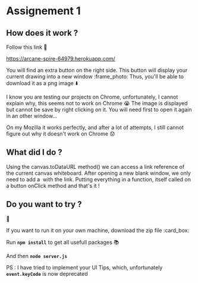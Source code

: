 # Assignement 1

## How does it work ?

Follow this link :link: 

https://arcane-spire-64979.herokuapp.com/

You will find an extra button on the right side. This button will display your current drawing into a new window  :frame_photo:
Thus, you'll be able to download it as a png image :arrow_down: 

I know you are testing our projects on Chrome, unfortunately, I cannot explain why, this seems not to work on Chrome :sob: 
The image is displayed but cannot be save by right clicking on it. You will need first to open it again in an other window...

On my Mozilla it works perfectly, and after a lot of attempts, I still cannot figure out why it doesn't work on Chrome :worried: 


## What did I do ?

Using the canvas.toDataURL method() we can access a link reference of the current canvas whiteboard.
After opening a new blank window, we only need to add a <img/> with the link.
Putting everything in a function, itself called on a button onClick method and that's it !


## Do you want to try ?  
:socks: 

If you want to run it on your own machine, download the zip file :card_box: 

Run **```npm install```** to get all usefull packages :books:   

And then  **```node server.js```**

PS : I have tried to implement your UI Tips, which, unfortunately **```event.keyCode```** is now deprecated
